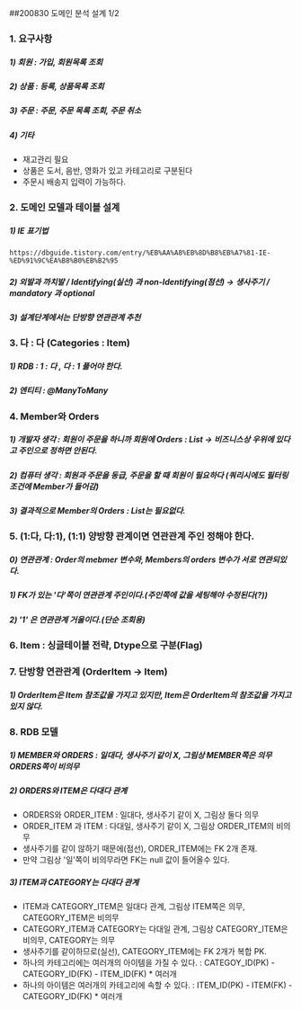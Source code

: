 ##200830 도메인 분석 설계 1/2

### 1. 요구사항
##### 1) 회원 : 가입, 회원목록 조회
##### 2) 상품 : 등록, 상품목록 조회
##### 3) 주문 : 주문, 주문 목록 조회, 주문 취소
##### 4) 기타 
* 재고관리 필요
* 상품은 도서, 음반, 영화가 있고 카테고리로 구분된다
* 주문시 배송지 입력이 가능하다.

### 2. 도메인 모델과 테이블 설계
##### 1) IE 표기법 
    https://dbguide.tistory.com/entry/%EB%AA%A8%EB%8D%B8%EB%A7%81-IE-%ED%91%9C%EA%B8%B0%EB%B2%95
##### 2) 외발과 까치발 / Identifying(실선) 과 non-Identifying(점선) -> 생사주기 / mandatory 과 optional
##### 3) 설계단계에서는 단방향 연관관계 추천 

### 3. 다 : 다 (Categories : Item)
##### 1) RDB : 1 : 다 , 다 : 1 풀어야 한다.
##### 2) 엔티티 : @ManyToMany 

### 4. Member와 Orders 
##### 1) 개발자 생각 : 회원이 주문을 하니까 회원에 Orders : List -> 비즈니스상 우위에 있다고 주인으로 정하면 안된다.
##### 2) 컴퓨터 생각 : 회원과 주문을 동급, 주문을 할 때 회원이 필요하다 (쿼리시에도 필터링 조건에 Member가 들어감)
##### 3) 결과적으로  Member의 Orders : List는 필요없다.

### 5. (1:다, 다:1), (1:1) 양방향 관계이면 연관관계 주인 정해야 한다.
##### 0) 연관관계 : Order의 mebmer 변수와, Members의 orders 변수가 서로 연관되있다.
##### 1) FK가 있는 '다'쪽이 연관관계 주인이다.(주인쪽에 값을 세팅해야 수정된다(?))
##### 2) '1' 은 연관관계 거울이다.(단순 조회용)

### 6. Item : 싱글테이블 전략, Dtype으로 구분(Flag)

### 7. 단방향 연관관계 (OrderItem -> Item)
##### 1) OrderItem은 Item 참조값을 가지고 있지만, Item은 OrderItem의 참조값을 가지고 있지 않다.

### 8. RDB 모델
##### 1) MEMBER와 ORDERS : 일대다, 생사주기 같이 X, 그림상 MEMBER쪽은 의무 ORDERS쪽이 비의무
##### 2) ORDERS와 ITEM은 다대다 관계
* ORDERS와 ORDER_ITEM : 일대다, 생사주기 같이 X, 그림상 둘다 의무
* ORDER_ITEM 과 ITEM : 다대일, 생사주기 같이 X, 그림상 ORDER_ITEM의 비의무
* 생사주기를 같이 않하기 때문에(점선), ORDER_ITEM에는 FK 2개 존재.
* 만약 그림상 '일'쪽이 비의무라면 FK는 null 값이 들어올수 있다.  
##### 3) ITEM과 CATEGORY는 다대다 관계
* ITEM과 CATEGORY_ITEM은 일대다 관계, 그림상 ITEM쪽은 의무, CATEGORY_ITEM은 비의무
* CATEGORY_ITEM과 CATEGORY는 다대일 관계, 그림상 CATEGORY_ITEM은 비의무, CATEGORY는 의무
* 생사주기를 같이하므로(실선), CATEGORY_ITEM에는 FK 2개가 복합 PK.
* 하나의 카테고리에는 여러개의 아이템을 가질 수 있다. : CATEGOY_ID(PK) - CATEGORY_ID(FK) - ITEM_ID(FK) * 여러개
* 하나의 아이템은 여러개의 카테고리에 속할 수 있다.   : ITEM_ID(PK) - ITEM(FK) - CATEGORY_ID(FK) * 여러개 

